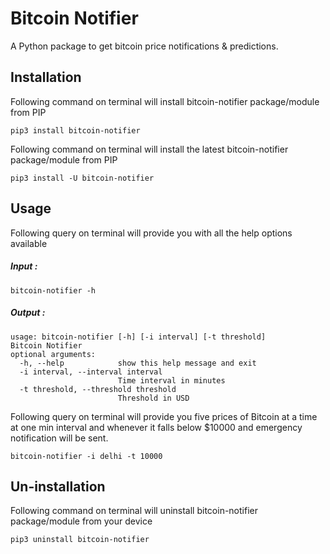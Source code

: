 # Bitcoin Notifier

A Python package to get bitcoin price notifications & predictions.

## Installation

Following command on terminal will install bitcoin-notifier package/module from PIP

```
pip3 install bitcoin-notifier
```
Following command on terminal will install the latest bitcoin-notifier package/module from PIP

```
pip3 install -U bitcoin-notifier
```

## Usage

Following query on terminal will provide you with all the help options available 

##### Input :

```
bitcoin-notifier -h
```

##### Output :

```
usage: bitcoin-notifier [-h] [-i interval] [-t threshold]
Bitcoin Notifier
optional arguments:
  -h, --help            show this help message and exit
  -i interval, --interval interval
                        Time interval in minutes
  -t threshold, --threshold threshold
                        Threshold in USD
```

Following query on terminal will provide you five prices of Bitcoin at a time at one min interval and whenever it falls below $10000 and emergency notification will be sent.

```
bitcoin-notifier -i delhi -t 10000
```

## Un-installation

Following command on terminal will uninstall bitcoin-notifier package/module from your device

```
pip3 uninstall bitcoin-notifier
```